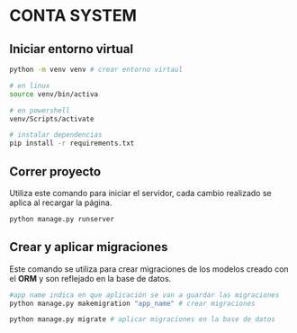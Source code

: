 # CONTA SYSTEM


## Iniciar entorno virtual
```bash
python -m venv venv # crear entorno virtaul

# en linux
source venv/bin/activa

# en powershell
venv/Scripts/activate

# instalar dependencias
pip install -r requirements.txt
```

## Correr proyecto
Utiliza este comando para iniciar el servidor, cada cambio realizado se aplica al recargar la página.
```bash
python manage.py runserver
```


## Crear y aplicar migraciones
Este comando se utiliza para crear migraciones de los modelos creado con el **ORM** y son reflejado en la base de datos.

```bash
#app name indica en que aplicación se van a guardar las migraciones
python manage.py makemigration "app_name" # crear migraciones

python manage.py migrate # aplicar migraciones en la base de datos
```

